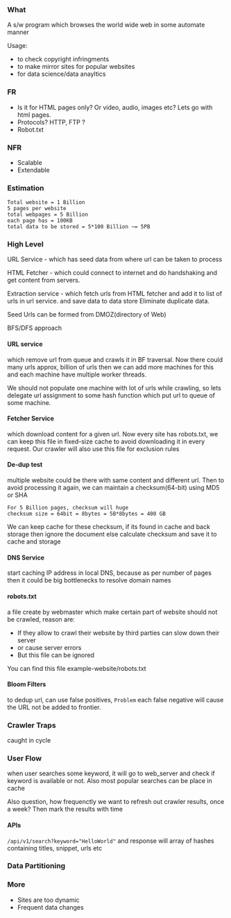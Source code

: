 ### What
A s/w program which browses the world wide web in some automate manner

Usage:
- to check copyright infringments
- to make mirror sites for popular websites
- for data science/data anayltics

### FR
- Is it for HTML pages only? Or video, audio, images etc? Lets go with html pages.
- Protocols? HTTP, FTP ?
- Robot.txt

### NFR
- Scalable
- Extendable

### Estimation

```
Total website = 1 Billion
5 pages per website
total webpages = 5 Billion
each page has = 100KB
total data to be stored = 5*100 Billion ~= 5PB

```

### High Level
URL Service - which has seed data from where url can be taken to process

HTML Fetcher - which could connect to internet and do handshaking and get content from servers.

Extraction service - which fetch urls from HTML fetcher and add it to list of urls in url service. and save data to data store
Eliminate duplicate data.

Seed Urls can be formed from DMOZ(directory of Web) 

BFS/DFS approach

#### URL service
which remove url from queue and crawls it in BF traversal. Now there could many urls approx, billion of urls then we can add more machines for this and each machine have multiple worker threads.

We should not populate one machine with lot of urls while crawling, so lets delegate url assignment to some hash function which put url to queue of some machine.

#### Fetcher Service
which download content for a given url. Now every site has robots.txt, we can keep this file in fixed-size cache to avoid downloading it in every request. Our crawler will also use this file for exclusion rules

#### De-dup test
multiple website could be there with same content and different url. Then to avoid processing it again, we can maintain a checksum(64-bit) using MD5 or SHA

```
For 5 Billion pages, checksum will huge
checksum size = 64bit = 8bytes = 5B*8bytes = 400 GB
```
We can keep cache for these checksum, if its found in cache and back storage then ignore the document else calculate checksum and save it to cache and storage

#### DNS Service
start caching IP address in local DNS, because as per number of pages then it could be big bottlenecks to resolve domain names

#### robots.txt
a file create by webmaster which make certain part of website should not be crawled, reason are:
- If they allow to crawl their website by third parties can slow down their server
- or cause server errors
- But this file can be ignored

You can find this file example-website/robots.txt

#### Bloom Filters
to dedup url, can use false positives, `Problem` each false negative will cause the URL not be added to frontier.

### Crawler Traps
caught in cycle

### User Flow
when user searches some keyword, it will go to web_server and check if keyword is available or not.
Also most popular searches can be place in cache

Also question, how frequenctly we want to refresh out crawler results, once a week? Then mark the results with time

#### APIs

``
/api/v1/search?keyword="HelloWorld"
``
and response will array of hashes containing titles, snippet, urls etc

### Data Partitioning

### More
- Sites are too dynamic
- Frequent data changes

